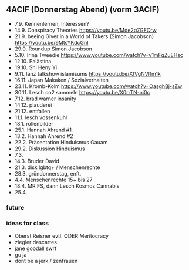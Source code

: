 ## 4ACIF (Donnerstag Abend) (vorm 3ACIF)

- 7.9. Kennenlernen, Interessen?
- 14.9. Conspiracy Theories <https://youtu.be/Mde2q7GFCrw>
- 21.9. beeing Giver in a World of Takers (Simon Jacobson)
    <https://youtu.be/9MtsYKdcGnI>
- 29.9. Roundup Simon Jacobson
- 5.10. Irina Tweedie <https://www.youtube.com/watch?v=v1mFqZuEHsc>
- 12.10. Palästina
- 19.10. Shi Heny Yi
- 9.11. lanz talkshow islamisums <https://youtu.be/XtVgNVlfm1k>
- 16.11. Japan Makaken / Sozialverhalten
- 23.11. Kromb-Kolm <https://www.youtube.com/watch?v=OasghBj-sZw>
- 30.11. Lesch co2 sammeln <https://youtu.be/X0rrTN-ni0c>
- 7.12. brad warner insanity
- 14.12. plauderei
- 21.12. entfallen
- 11.1. lesch vossenkuhl
- 18.1. rollenbilder
- 25.1. Hannah Ahrend #1
- 13.2. Hannah Ahrend #2
- 22.2. Präsentation Hinduismus Gauam
- 29.2. Diskussion Hinduismus
- 7.3.
- 14.3. Bruder David
- 21.3. disk lgbtq+ / Menschenrechte
- 28.3. gründonnerstag, enft.
- 4.4. Menschenrechte 15+ bis 27
- 18.4. MR FS, dann Lesch Kosmos Cannabis
- 25.4.

### future

### ideas for class

- Oberst Reisner evtl. ODER Meritocracy
- ziegler descartes
- jane goodall swrf
- gu ja
- dont be a jerk / zenfrauen
